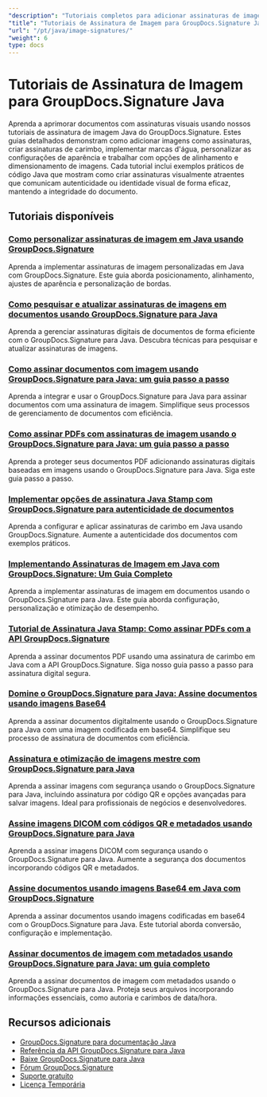 ```yaml
---
"description": "Tutoriais completos para adicionar assinaturas de imagem, marcas d'água e carimbos a documentos usando o GroupDocs.Signature para Java."
"title": "Tutoriais de Assinatura de Imagem para GroupDocs.Signature Java"
"url": "/pt/java/image-signatures/"
"weight": 6
type: docs
---
```

# Tutoriais de Assinatura de Imagem para GroupDocs.Signature Java

Aprenda a aprimorar documentos com assinaturas visuais usando nossos tutoriais de assinatura de imagem Java do GroupDocs.Signature. Estes guias detalhados demonstram como adicionar imagens como assinaturas, criar assinaturas de carimbo, implementar marcas d'água, personalizar as configurações de aparência e trabalhar com opções de alinhamento e dimensionamento de imagens. Cada tutorial inclui exemplos práticos de código Java que mostram como criar assinaturas visualmente atraentes que comunicam autenticidade ou identidade visual de forma eficaz, mantendo a integridade do documento.

## Tutoriais disponíveis

### [Como personalizar assinaturas de imagem em Java usando GroupDocs.Signature](./customize-image-signatures-java-groupdocs-signature/)
Aprenda a implementar assinaturas de imagem personalizadas em Java com GroupDocs.Signature. Este guia aborda posicionamento, alinhamento, ajustes de aparência e personalização de bordas.

### [Como pesquisar e atualizar assinaturas de imagens em documentos usando GroupDocs.Signature para Java](./groupdocs-signature-java-image-signatures/)
Aprenda a gerenciar assinaturas digitais de documentos de forma eficiente com o GroupDocs.Signature para Java. Descubra técnicas para pesquisar e atualizar assinaturas de imagens.

### [Como assinar documentos com imagem usando GroupDocs.Signature para Java: um guia passo a passo](./sign-documents-image-groupdocs-signature-java/)
Aprenda a integrar e usar o GroupDocs.Signature para Java para assinar documentos com uma assinatura de imagem. Simplifique seus processos de gerenciamento de documentos com eficiência.

### [Como assinar PDFs com assinaturas de imagem usando o GroupDocs.Signature para Java: um guia passo a passo](./sign-pdf-image-signature-groupdocs-java/)
Aprenda a proteger seus documentos PDF adicionando assinaturas digitais baseadas em imagens usando o GroupDocs.Signature para Java. Siga este guia passo a passo.

### [Implementar opções de assinatura Java Stamp com GroupDocs.Signature para autenticidade de documentos](./implement-java-stamp-sign-options-groupdocs-signature/)
Aprenda a configurar e aplicar assinaturas de carimbo em Java usando GroupDocs.Signature. Aumente a autenticidade dos documentos com exemplos práticos.

### [Implementando Assinaturas de Imagem em Java com GroupDocs.Signature: Um Guia Completo](./mastering-image-signatures-java-groupdocs/)
Aprenda a implementar assinaturas de imagem em documentos usando o GroupDocs.Signature para Java. Este guia aborda configuração, personalização e otimização de desempenho.

### [Tutorial de Assinatura Java Stamp: Como assinar PDFs com a API GroupDocs.Signature](./java-groupdocs-signature-stamp-tutorial/)
Aprenda a assinar documentos PDF usando uma assinatura de carimbo em Java com a API GroupDocs.Signature. Siga nosso guia passo a passo para assinatura digital segura.

### [Domine o GroupDocs.Signature para Java: Assine documentos usando imagens Base64](./groupdocs-signature-java-base64-image/)
Aprenda a assinar documentos digitalmente usando o GroupDocs.Signature para Java com uma imagem codificada em base64. Simplifique seu processo de assinatura de documentos com eficiência.

### [Assinatura e otimização de imagens mestre com GroupDocs.Signature para Java](./groupdocs-signature-java-image-optimization/)
Aprenda a assinar imagens com segurança usando o GroupDocs.Signature para Java, incluindo assinatura por código QR e opções avançadas para salvar imagens. Ideal para profissionais de negócios e desenvolvedores.

### [Assine imagens DICOM com códigos QR e metadados usando GroupDocs.Signature para Java](./sign-dicom-images-groupdocs-signature-java/)
Aprenda a assinar imagens DICOM com segurança usando o GroupDocs.Signature para Java. Aumente a segurança dos documentos incorporando códigos QR e metadados.

### [Assine documentos usando imagens Base64 em Java com GroupDocs.Signature](./sign-document-base64-image-groupdocs-signature-java/)
Aprenda a assinar documentos usando imagens codificadas em base64 com o GroupDocs.Signature para Java. Este tutorial aborda conversão, configuração e implementação.

### [Assinar documentos de imagem com metadados usando GroupDocs.Signature para Java: um guia completo](./sign-image-documents-metadata-groupdocs-signature-java/)
Aprenda a assinar documentos de imagem com metadados usando o GroupDocs.Signature para Java. Proteja seus arquivos incorporando informações essenciais, como autoria e carimbos de data/hora.

## Recursos adicionais

- [GroupDocs.Signature para documentação Java](https://docs.groupdocs.com/signature/java/)
- [Referência da API GroupDocs.Signature para Java](https://reference.groupdocs.com/signature/java/)
- [Baixe GroupDocs.Signature para Java](https://releases.groupdocs.com/signature/java/)
- [Fórum GroupDocs.Signature](https://forum.groupdocs.com/c/signature)
- [Suporte gratuito](https://forum.groupdocs.com/)
- [Licença Temporária](https://purchase.groupdocs.com/temporary-license/)